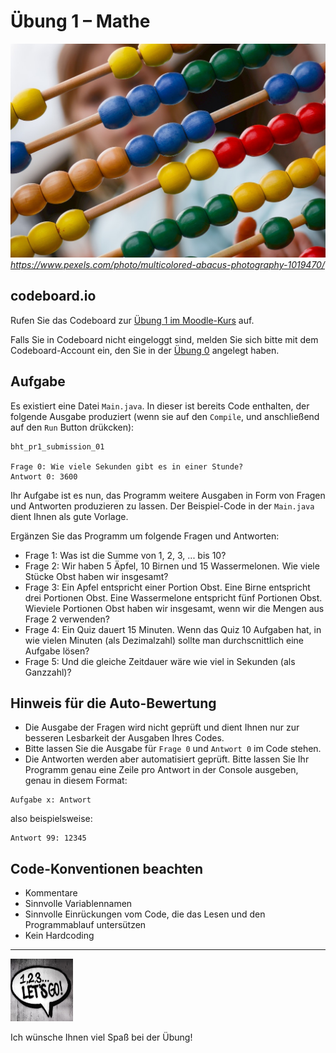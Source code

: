 # Übung 1 – Mathe

![Multicolored Abacus Photography](pexels-skitterphoto-1019470.jpg)
 *https://www.pexels.com/photo/multicolored-abacus-photography-1019470/*


## codeboard.io 

Rufen Sie das Codeboard zur [Übung 1 im Moodle-Kurs](https://lms.bht-berlin.de/mod/lti/view.php?id=880549) auf. 

Falls Sie in Codeboard nicht eingeloggt sind, melden Sie sich bitte mit dem Codeboard-Account ein, den Sie in der [Übung 0](../bht_pr1_submission_00/README.md) angelegt haben.

## Aufgabe

Es existiert eine Datei `Main.java`. In dieser ist bereits Code enthalten, der folgende Ausgabe produziert (wenn sie auf den `Compile`, und anschließend auf den `Run` Button drükcken):

```
bht_pr1_submission_01

Frage 0: Wie viele Sekunden gibt es in einer Stunde?
Antwort 0: 3600
```

Ihr Aufgabe ist es nun, das Programm weitere Ausgaben in Form von Fragen und Antworten produzieren zu lassen. Der Beispiel-Code in der `Main.java` dient Ihnen als gute Vorlage.

Ergänzen Sie das Programm um folgende Fragen und Antworten:
- Frage 1: Was ist die Summe von 1, 2, 3, ... bis 10?
- Frage 2: Wir haben 5 Äpfel, 10 Birnen und 15 Wassermelonen. Wie viele Stücke Obst haben wir insgesamt?
- Frage 3: Ein Apfel entspricht einer Portion Obst. Eine Birne entspricht drei Portionen Obst. Eine Wassermelone entspricht fünf Portionen Obst. Wieviele Portionen Obst haben wir insgesamt, wenn wir die Mengen aus Frage 2 verwenden?
- Frage 4: Ein Quiz dauert 15 Minuten. Wenn das Quiz 10 Aufgaben hat, in wie vielen Minuten (als Dezimalzahl) sollte man durchscnittlich eine Aufgabe lösen?
- Frage 5: Und die gleiche Zeitdauer wäre wie viel in Sekunden (als Ganzzahl)?

## Hinweis für die Auto-Bewertung


- Die Ausgabe der Fragen wird nicht geprüft und dient Ihnen nur zur besseren Lesbarkeit der Ausgaben Ihres Codes.
- Bitte lassen Sie die Ausgabe für `Frage 0` und `Antwort 0` im Code stehen.
- Die Antworten werden aber automatisiert geprüft. Bitte lassen Sie Ihr Programm genau eine Zeile pro Antwort in der Console ausgeben, genau in diesem Format:

```
Aufgabe x: Antwort
```

also beispielsweise:

```
Antwort 99: 12345
```

## Code-Konventionen beachten

- Kommentare
- Sinnvolle Variablennamen
- Sinnvolle Einrückungen vom Code, die das Lesen und den Programmablauf untersützen
- Kein Hardcoding

---

<a href="https://www.pexels.com/photo/123-let-s-go-imaginary-text-704767/">
<img src="../pexels-sevenstorm-juhaszimrus-704767.jpg" width="100" height="100" alt="Photo by SevenStorm JUHASZIMRUS: https://www.pexels.com/photo/123-let-s-go-imaginary-text-704767/">
</a>

Ich wünsche Ihnen viel Spaß bei der Übung! 

